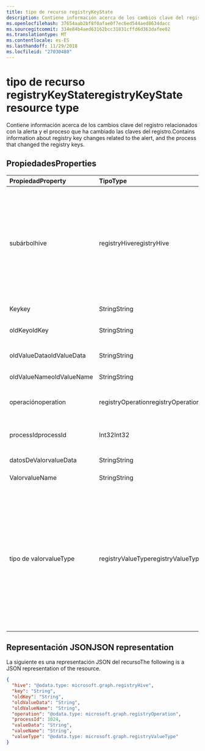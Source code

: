 ```yaml
---
title: tipo de recurso registryKeyState
description: Contiene información acerca de los cambios clave del registro relacionados con la alerta y el proceso que ha cambiado las claves del registro.
ms.openlocfilehash: 37654aab2bf8f0afae0f7ec6ed544aed8634dacc
ms.sourcegitcommit: 334e84b4aed63162bcc31831cffd6d363dafee02
ms.translationtype: MT
ms.contentlocale: es-ES
ms.lasthandoff: 11/29/2018
ms.locfileid: "27030480"
---
```

# <a name="registrykeystate-resource-type"></a><span data-ttu-id="92440-103">tipo de recurso registryKeyState</span><span class="sxs-lookup"><span data-stu-id="92440-103">registryKeyState resource type</span></span>

<span data-ttu-id="92440-104">Contiene información acerca de los cambios clave del registro relacionados con la alerta y el proceso que ha cambiado las claves del registro.</span><span class="sxs-lookup"><span data-stu-id="92440-104">Contains information about registry key changes related to the alert, and the process that changed the registry keys.</span></span>

## <a name="properties"></a><span data-ttu-id="92440-105">Propiedades</span><span class="sxs-lookup"><span data-stu-id="92440-105">Properties</span></span>

| <span data-ttu-id="92440-106">Propiedad</span><span class="sxs-lookup"><span data-stu-id="92440-106">Property</span></span>     | <span data-ttu-id="92440-107">Tipo</span><span class="sxs-lookup"><span data-stu-id="92440-107">Type</span></span>        | <span data-ttu-id="92440-108">Descripción</span><span class="sxs-lookup"><span data-stu-id="92440-108">Description</span></span> |
|:-------------|:------------|:------------|
|<span data-ttu-id="92440-109">subárbol</span><span class="sxs-lookup"><span data-stu-id="92440-109">hive</span></span>|<span data-ttu-id="92440-110">registryHive</span><span class="sxs-lookup"><span data-stu-id="92440-110">registryHive</span></span>|<span data-ttu-id="92440-111">Un [subárbol del registro de Windows](https://docs.microsoft.com/en-us/windows/desktop/sysinfo/registry-hives) :</span><span class="sxs-lookup"><span data-stu-id="92440-111">A [Windows registry hive](https://docs.microsoft.com/en-us/windows/desktop/sysinfo/registry-hives) :</span></span> <ul><li><span data-ttu-id="92440-112">HKEY_CURRENT_CONFIG</span><span class="sxs-lookup"><span data-stu-id="92440-112">HKEY_CURRENT_CONFIG</span></span></li> <li><span data-ttu-id="92440-113">HKEY_CURRENT_USER</span><span class="sxs-lookup"><span data-stu-id="92440-113">HKEY_CURRENT_USER</span></span></li> <li><span data-ttu-id="92440-114">HKEY_LOCAL_MACHINE\SAM</span><span class="sxs-lookup"><span data-stu-id="92440-114">HKEY_LOCAL_MACHINE\SAM</span></span></li> <li><span data-ttu-id="92440-115">HKEY_LOCAL_MACHINE\Security</span><span class="sxs-lookup"><span data-stu-id="92440-115">HKEY_LOCAL_MACHINE\Security</span></span></li> <li><span data-ttu-id="92440-116">HKEY_LOCAL_MACHINE\Software</span><span class="sxs-lookup"><span data-stu-id="92440-116">HKEY_LOCAL_MACHINE\Software</span></span></li> <li><span data-ttu-id="92440-117">HKEY_LOCAL_MACHINE\System</span><span class="sxs-lookup"><span data-stu-id="92440-117">HKEY_LOCAL_MACHINE\System</span></span></li> <li><span data-ttu-id="92440-118">HKEY_USERS\\. De forma predeterminada.</span><span class="sxs-lookup"><span data-stu-id="92440-118">HKEY_USERS\\.Default.</span></span></li></ul> <span data-ttu-id="92440-119">Los valores posibles son: `unknown`, `currentConfig`, `currentUser`, `localMachineSam`, `localMachineSamSoftware`, `localMachineSystem` y `usersDefault`.</span><span class="sxs-lookup"><span data-stu-id="92440-119">Possible values are: `unknown`, `currentConfig`, `currentUser`, `localMachineSam`, `localMachineSamSoftware`, `localMachineSystem`, `usersDefault`.</span></span>|
|<span data-ttu-id="92440-120">Key</span><span class="sxs-lookup"><span data-stu-id="92440-120">key</span></span>|<span data-ttu-id="92440-121">String</span><span class="sxs-lookup"><span data-stu-id="92440-121">String</span></span>|<span data-ttu-id="92440-122">Clave del registro (es decir, modificado) actual (que no sean SUBÁRBOL).</span><span class="sxs-lookup"><span data-stu-id="92440-122">Current (i.e. changed) registry key (excludes HIVE).</span></span>|
|<span data-ttu-id="92440-123">oldKey</span><span class="sxs-lookup"><span data-stu-id="92440-123">oldKey</span></span>|<span data-ttu-id="92440-124">String</span><span class="sxs-lookup"><span data-stu-id="92440-124">String</span></span>|<span data-ttu-id="92440-125">Anterior (es decir, antes de cambiar) clave del registro (excluye SUBÁRBOL).</span><span class="sxs-lookup"><span data-stu-id="92440-125">Previous (i.e. before changed) registry key (excludes HIVE).</span></span>|
|<span data-ttu-id="92440-126">oldValueData</span><span class="sxs-lookup"><span data-stu-id="92440-126">oldValueData</span></span>|<span data-ttu-id="92440-127">String</span><span class="sxs-lookup"><span data-stu-id="92440-127">String</span></span>|<span data-ttu-id="92440-128">Anterior (es decir, antes de cambiar) los datos de valor de la clave del registro (contenido).</span><span class="sxs-lookup"><span data-stu-id="92440-128">Previous (i.e. before changed) registry key value data (contents).</span></span>|
|<span data-ttu-id="92440-129">oldValueName</span><span class="sxs-lookup"><span data-stu-id="92440-129">oldValueName</span></span>|<span data-ttu-id="92440-130">String</span><span class="sxs-lookup"><span data-stu-id="92440-130">String</span></span>|<span data-ttu-id="92440-131">Anterior (es decir, antes de cambiar) nombre del valor de la clave del registro.</span><span class="sxs-lookup"><span data-stu-id="92440-131">Previous (i.e. before changed) registry key value name.</span></span>|
|<span data-ttu-id="92440-132">operación</span><span class="sxs-lookup"><span data-stu-id="92440-132">operation</span></span>|<span data-ttu-id="92440-133">registryOperation</span><span class="sxs-lookup"><span data-stu-id="92440-133">registryOperation</span></span>|<span data-ttu-id="92440-134">Operación que ha cambiado el nombre de la clave del registro o valor.</span><span class="sxs-lookup"><span data-stu-id="92440-134">Operation that changed the registry key name and/or value.</span></span> <span data-ttu-id="92440-135">Los valores posibles son: `unknown`, `create`, `modify` y `delete`.</span><span class="sxs-lookup"><span data-stu-id="92440-135">Possible values are: `unknown`, `create`, `modify`, `delete`.</span></span>|
|<span data-ttu-id="92440-136">processId</span><span class="sxs-lookup"><span data-stu-id="92440-136">processId</span></span>|<span data-ttu-id="92440-137">Int32</span><span class="sxs-lookup"><span data-stu-id="92440-137">Int32</span></span>|<span data-ttu-id="92440-138">Proceso de identificador (PID) del proceso que modifica la clave del registro (proceso detalles aparecerán en la colección de procesos de alerta' ').</span><span class="sxs-lookup"><span data-stu-id="92440-138">Process ID (PID) of the process that modified the registry key (process details will appear in the alert 'processes' collection).</span></span>|
|<span data-ttu-id="92440-139">datosDeValor</span><span class="sxs-lookup"><span data-stu-id="92440-139">valueData</span></span>|<span data-ttu-id="92440-140">String</span><span class="sxs-lookup"><span data-stu-id="92440-140">String</span></span>|<span data-ttu-id="92440-141">Datos de valor de la clave de actuales del registro (es decir, modificado) (contenido).</span><span class="sxs-lookup"><span data-stu-id="92440-141">Current (i.e. changed) registry key value data (contents).</span></span>|
|<span data-ttu-id="92440-142">Valor</span><span class="sxs-lookup"><span data-stu-id="92440-142">valueName</span></span>|<span data-ttu-id="92440-143">String</span><span class="sxs-lookup"><span data-stu-id="92440-143">String</span></span>|<span data-ttu-id="92440-144">Nombre del valor de la clave del registro (es decir, modificado) actual</span><span class="sxs-lookup"><span data-stu-id="92440-144">Current (i.e. changed) registry key value name</span></span>|
|<span data-ttu-id="92440-145">tipo de valor</span><span class="sxs-lookup"><span data-stu-id="92440-145">valueType</span></span>|<span data-ttu-id="92440-146">registryValueType</span><span class="sxs-lookup"><span data-stu-id="92440-146">registryValueType</span></span>|[<span data-ttu-id="92440-147">Tipo de valor de la clave del registro</span><span class="sxs-lookup"><span data-stu-id="92440-147">Registry key value type</span></span>](https://docs.microsoft.com/en-us/windows/desktop/sysinfo/registry-value-types) <ul><li><span data-ttu-id="92440-148">REG_BINARY</span><span class="sxs-lookup"><span data-stu-id="92440-148">REG_BINARY</span></span></li> <li><span data-ttu-id="92440-149">REG_DWORD</span><span class="sxs-lookup"><span data-stu-id="92440-149">REG_DWORD</span></span></li> <li><span data-ttu-id="92440-150">REG_DWORD_LITTLE_ENDIAN</span><span class="sxs-lookup"><span data-stu-id="92440-150">REG_DWORD_LITTLE_ENDIAN</span></span></li> <li><span data-ttu-id="92440-151">REG_DWORD_BIG_ENDIAN</span><span class="sxs-lookup"><span data-stu-id="92440-151">REG_DWORD_BIG_ENDIAN</span></span></li><li><span data-ttu-id="92440-152">REG_EXPAND_SZ</span><span class="sxs-lookup"><span data-stu-id="92440-152">REG_EXPAND_SZ</span></span></li> <li><span data-ttu-id="92440-153">REG_LINK</span><span class="sxs-lookup"><span data-stu-id="92440-153">REG_LINK</span></span></li> <li><span data-ttu-id="92440-154">REG_MULTI_SZ</span><span class="sxs-lookup"><span data-stu-id="92440-154">REG_MULTI_SZ</span></span></li> <li><span data-ttu-id="92440-155">REG_NONE</span><span class="sxs-lookup"><span data-stu-id="92440-155">REG_NONE</span></span></li> <li><span data-ttu-id="92440-156">REG_QWORD</span><span class="sxs-lookup"><span data-stu-id="92440-156">REG_QWORD</span></span></li> <li><span data-ttu-id="92440-157">REG_QWORD_LITTLE_ENDIAN</span><span class="sxs-lookup"><span data-stu-id="92440-157">REG_QWORD_LITTLE_ENDIAN</span></span></li> <li><span data-ttu-id="92440-158">REG_SZ</span><span class="sxs-lookup"><span data-stu-id="92440-158">REG_SZ</span></span></li></ul> <span data-ttu-id="92440-159">Los valores posibles son: `unknown`, `binary`, `dword`, `dwordLittleEndian`, `dwordBigEndian`, `expandSz`, `link`, `multiSz`, `none`, `qword`, `qwordlittleEndian` y `sz`.</span><span class="sxs-lookup"><span data-stu-id="92440-159">Possible values are: `unknown`, `binary`, `dword`, `dwordLittleEndian`, `dwordBigEndian`, `expandSz`, `link`, `multiSz`, `none`, `qword`, `qwordlittleEndian`, `sz`.</span></span>|

## <a name="json-representation"></a><span data-ttu-id="92440-160">Representación JSON</span><span class="sxs-lookup"><span data-stu-id="92440-160">JSON representation</span></span>

<span data-ttu-id="92440-161">La siguiente es una representación JSON del recurso</span><span class="sxs-lookup"><span data-stu-id="92440-161">The following is a JSON representation of the resource.</span></span>

<!-- {
  "blockType": "resource",
  "optionalProperties": [

  ],
  "@odata.type": "microsoft.graph.registryKeyState"
}-->

```json
{
  "hive": "@odata.type: microsoft.graph.registryHive",
  "key": "String",
  "oldKey": "String",
  "oldValueData": "String",
  "oldValueName": "String",
  "operation": "@odata.type: microsoft.graph.registryOperation",
  "processId": 1024,
  "valueData": "String",
  "valueName": "String",
  "valueType": "@odata.type: microsoft.graph.registryValueType"
}

```

<!-- uuid: 8fcb5dbc-d5aa-4681-8e31-b001d5168d79
2015-10-25 14:57:30 UTC -->
<!-- {
  "type": "#page.annotation",
  "description": "registryKeyState resource",
  "keywords": "",
  "section": "documentation",
  "tocPath": ""
}-->